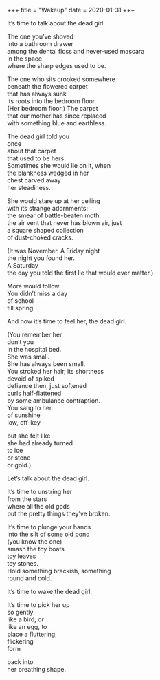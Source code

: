+++
title = "Wakeup"
date = 2020-01-31
+++

<p>
It’s time to talk about the dead girl.<br/></p>
<p>
The one you’ve shoved <br/>
into a bathroom drawer <br/>
among the dental floss and never-used mascara <br/>
in the space <br/>
where the sharp edges used to be.<br/></p>
<p>
The one who sits crooked somewhere <br/>
beneath the flowered carpet <br/>
that has always sunk <br/>
its roots into the bedroom floor. <br/>
(Her bedroom floor.) The carpet <br/>
that our mother has since replaced <br/>
with something blue and earthless. <br/></p>
<p>
The dead girl told you <br/>
once <br/>
about that carpet <br/>
that used to be hers. <br/>
Sometimes she would lie on it, when <br/>
the blankness wedged in her <br/>
chest carved away <br/>
her steadiness. <br/></p>
<p>
She would stare up at her ceiling <br/>
with its strange adornments: <br/>
       the smear of battle-beaten moth. <br/>
       the air vent that never has blown air, just <br/>
       a square shaped collection <br/>
       of dust-choked cracks. <br/></p>
<p>
(It was November. A Friday night <br/>
the night you found her. <br/>
A Saturday <br/>
the day you told the first lie that would ever matter.) <br/></p>
<p>
More would follow. <br/>
You didn’t miss a day <br/>
of school <br/>
till spring. <br/></p>
<p>
And now it’s time to feel her, the dead girl.<br/></p>
<p>
(You remember her <br/>
don’t you <br/>
in the hospital bed. <br/>
She was small. <br/>
       She has always been small. <br/>
You stroked her hair, its shortness <br/>
devoid of spiked <br/>
defiance then, just softened <br/>
curls half-flattened <br/>
by some ambulance contraption. <br/>
You sang to her <br/>
of sunshine <br/>
low, off-key <br/></p>
<p>
but she felt like <br/>
she had already turned <br/>
to ice <br/>
or stone <br/>
or gold.) <br/></p>
<p>
Let’s talk about the dead girl.<br/></p> 
<p>
It’s time to unstring her <br/>
from the stars <br/>
where all the old gods <br/>
put the pretty things they’ve broken. <br/></p>
<p>
It’s time to plunge your hands <br/>
into the silt of some old pond <br/>
     (you know the one) <br/>
smash the toy boats <br/>
toy leaves <br/>
toy stones. <br/>
Hold something brackish, something <br/>
round and cold. <br/></p>
<p>
It’s time to wake the dead girl. <br/></p>
<p>
It’s time to pick her up <br/>
so gently <br/>
like a bird, or <br/>
like an egg, to <br/>
place a fluttering, <br/>
flickering <br/>
form <br/></p>
<p>
back into <br/>
her breathing shape. <br/></p>